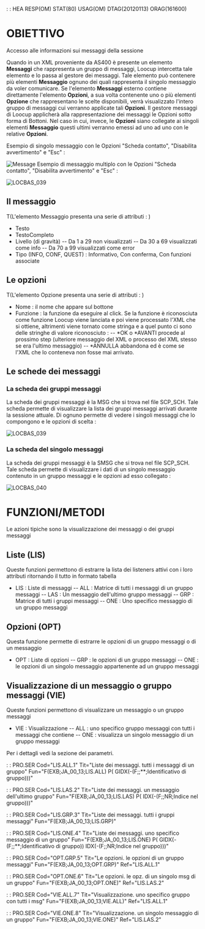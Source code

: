  :  : HEA RESP(OM) STAT(80) USAG(OM) DTAG(20120113) ORAG(161600)
# OBIETTIVO
Accesso alle informazioni sui messaggi della sessione

Quando in un XML proveniente da AS400 è presente un elemento **Messaggi** che rappresenta un gruppo di messaggi, Loocup intercetta tale elemento e lo passa al gestore dei messaggi.
Tale elemento può contenere più elementi **Messaggio** ognuno dei quali rappresenta il singolo messaggio da voler comunicare.
Se l'elemento **Messaggi** esterno contiene direttamente l'elemento **Opzioni**, a sua volta contenente uno o più elementi **Opzione** che rappresentano le scelte disponibili, verrà visualizzato l'intero gruppo di messaggi cui verranno applicate tali **Opzioni**. Il gestore messaggi di Loocup applicherà alla rappresentazione dei messaggi le Opzioni sotto forma di Bottoni.
Nel caso in cui, invece, le **Opzioni** siano collegate ai singoli elementi **Messaggio** questi ultimi verranno emessi ad uno ad uno con le relative **Opzioni**.


Esempio di singolo messaggio con le Opzioni "Scheda contatto", "Disabilita avvertimento" e "Esc" : 

![Message](http://doc.smeup.com/immagini/MBDOC_SER-JA_00_13/Message.png)
Esempio di messaggio multiplo con le Opzioni "Scheda contatto", "Disabilita avvertimento" e "Esc" : 

![LOCBAS_039](http://doc.smeup.com/immagini/MBDOC_SER-JA_00_13/LOCBAS_039.png)
## Il messaggio
 T(L'elemento Messaggio presenta una serie di attributi : )
- Testo
- TestoCompleto
- Livello (di gravità)
-- Da 1 a 29 non visualizzati
-- Da 30 a 69 visualizzati come info
-- Da 70 a 99 visualizzati come error
- Tipo (INFO, CONF, QUEST) :  Informativo, Con conferma, Con funzioni associate


## Le opzioni
 T(L'elemento Opzione presenta una serie di attributi : )
- Nome :  il nome che appare sul bottone
- Funzione :  la funzione da eseguire al click. Se la funzione è riconosciuta come funzione Loocup viene lanciata e poi viene processato l'XML che si ottiene, altrimenti viene tornato come stringa e a quel punto ci sono delle stringhe di valore riconosciuto : 
-- \*OK o \*AVANTI procede al prossimo step (ulteriore messaggio del XML o processo del XML stesso se era l'ultimo messaggio)
-- \*ANNULLA abbandona ed è come se l'XML che lo conteneva non fosse mai arrivato.


## Le schede dei messaggi

### La scheda dei gruppi messaggi
La scheda dei gruppi messaggi è la MSG che si trova nel file SCP_SCH. Tale scheda permette di visualizzare la lista dei gruppi messaggi arrivati durante la sessione attuale. Di ognuno permette di vedere i singoli messaggi che lo compongono e le opzioni di scelta : 

![LOCBAS_039](http://doc.smeup.com/immagini/MBDOC_SER-JA_00_13/LOCBAS_039.png)
### La scheda del singolo messaggi
La scheda dei gruppi messaggi è la SMSG che si trova nel file SCP_SCH. Tale scheda permette di visualizzare i dati di un singolo messaggio contenuto in un gruppo messaggi e le opzioni ad esso collegato : 

![LOCBAS_040](http://doc.smeup.com/immagini/MBDOC_SER-JA_00_13/LOCBAS_040.png)
# FUNZIONI/METODI
Le azioni tipiche sono la visualizzazione dei messaggi o dei gruppi messaggi

## Liste (LIS)
Queste funzioni permettono di estrarre la lista dei listeners attivi con i loro attributi ritornando il tutto in formato tabella

- LIS :  Liste di messaggi
-- ALL :  Matrice di tutti i messaggi di un gruppo messaggi
-- LAS :  Un messaggio dell'ultimo gruppo messaggi
-- GRP :  Matrice di tutti i gruppi messaggi
-- ONE :  Uno specifico messaggio di un gruppo messaggi


## Opzioni (OPT)
Questa funzione permette di estrarre le opzioni di un gruppo messaggi o di un messaggio

- OPT :  Liste di opzioni
-- GRP :  le opzioni di un gruppo messaggi
-- ONE :  le opzioni di un singolo messaggio appartenente ad un gruppo messaggi


## Visualizzazione di un messaggio o gruppo messaggi (VIE)
Queste funzioni permettono di visualizzare un messaggio o un gruppo messaggi

- VIE :  Visualizzazione
-- ALL :  uno specifico gruppo messaggi con tutti i messaggi che contiene
-- ONE :  visualizza un singolo messaggio di un gruppo messaggi


Per i dettagli vedi la sezione dei parametri.


 :  : PRO.SER Cod="LIS.ALL.1" Tit="Liste dei messaggi. tutti i messaggi di un gruppo" Fun="F(EXB;JA_00_13;LIS.ALL) P( GIDX(-(F;;\*\*;Identificativo di gruppo)))"

 :  : PRO.SER Cod="LIS.LAS.2" Tit="Liste dei messaggi. un messaggio dell'ultimo gruppo" Fun="F(EXB;JA_00_13;LIS.LAS) P( IDX(-(F;;NR;Indice nel gruppo)))"

 :  : PRO.SER Cod="LIS.GRP.3" Tit="Liste dei messaggi. tutti i gruppi messaggi" Fun="F(EXB;JA_00_13;LIS.GRP)"

 :  : PRO.SER Cod="LIS.ONE.4" Tit="Liste dei messaggi. uno specifico messaggio di un gruppo" Fun="F(EXB;JA_00_13;LIS.ONE) P( GIDX(-(F;;\*\*;Identificativo di gruppo)) IDX(-(F;;NR;Indice nel gruppo)))"

 :  : PRO.SER Cod="OPT.GRP.5" Tit="Le opzioni. le opzioni di un gruppo messaggi" Fun="F(EXB;JA_00_13;OPT.GRP)" Ref="LIS.ALL.1"

 :  : PRO.SER Cod="OPT.ONE.6" Tit="Le opzioni. le opz. di un singolo msg di un gruppo" Fun="F(EXB;JA_00_13;OPT.ONE)" Ref="LIS.LAS.2"

 :  : PRO.SER Cod="VIE.ALL.7" Tit="Visualizzazione. uno specifico gruppo con tutti i msg" Fun="F(EXB;JA_00_13;VIE.ALL)" Ref="LIS.ALL.1"

 :  : PRO.SER Cod="VIE.ONE.8" Tit="Visualizzazione. un singolo messaggio di un gruppo" Fun="F(EXB;JA_00_13;VIE.ONE)" Ref="LIS.LAS.2"

